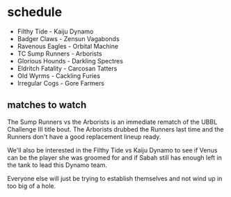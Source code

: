 # schedule

* Filthy Tide - Kaiju Dynamo
* Badger Claws - Zensun Vagabonds
* Ravenous Eagles -	Orbital Machine
* TC Sump Runners -	Arborists
* Glorious Hounds -	Darkling Spectres
* Eldritch Fatality - Carcosan Tatters
* Old Wyrms -	Cackling Furies
* Irregular Cogs - Gore Farmers

## matches to watch

The Sump Runners vs the Arborists is an immediate rematch of the UBBL Challenge III title bout. The Arborists drubbed the Runners last time and the Runners don't have a good replacement lineup ready.

We'll also be interested in the Filthy Tide vs Kaiju Dynamo to see if Venus can be the player she was groomed for and if Sabah still has enough left in the tank to lead this Dynamo team.

Everyone else will just be trying to establish themselves and not wind up in too big of a hole.
